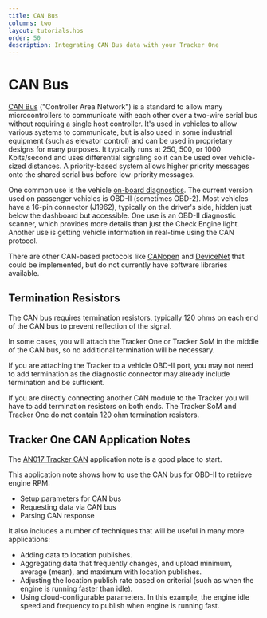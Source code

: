```yaml
---
title: CAN Bus
columns: two
layout: tutorials.hbs
order: 50
description: Integrating CAN Bus data with your Tracker One
---
```


# CAN Bus

 [CAN Bus](https://en.wikipedia.org/wiki/CAN_bus) ("Controller Area Network") is a standard to allow many microcontrollers to communicate with each other over a two-wire serial bus without requiring a single host controller. It's used in vehicles to allow various systems to communicate, but is also used in some industrial equipment (such as elevator control) and can be used in proprietary designs for many purposes. It typically runs at 250, 500, or 1000 Kbits/second and uses differential signaling so it can be used over vehicle-sized distances. A priority-based system allows higher priority messages onto the shared serial bus before low-priority messages.

One common use is the vehicle [on-board diagnostics](https://en.wikipedia.org/wiki/On-board_diagnostics). The current version used on passenger vehicles is OBD-II (sometimes OBD-2). Most vehicles have a 16-pin connector (J1962), typically on the driver's side, hidden just below the dashboard but accessible. One use is an OBD-II diagnostic scanner, which provides more details than just the Check Engine light. Another use is getting vehicle information in real-time using the CAN protocol.

There are other CAN-based protocols like [CANopen](https://en.wikipedia.org/wiki/CANopen) and [DeviceNet](https://en.wikipedia.org/wiki/DeviceNet) that could be implemented, but do not currently have software libraries available.

## Termination Resistors

The CAN bus requires termination resistors, typically 120 ohms on each end of the CAN bus to prevent reflection of the signal. 

In some cases, you will attach the Tracker One or Tracker SoM in the middle of the CAN bus, so no additional termination will be necessary. 

If you are attaching the Tracker to a vehicle OBD-II port, you may not need to add termination as the diagnostic connector may already include termination and be sufficient.

If you are directly connecting another CAN module to the Tracker you will have to add termination resistors on both ends. The Tracker SoM and Tracker One do not contain 120 ohm termination resistors.


## Tracker One CAN Application Notes

The [AN017 Tracker CAN](/datasheets/app-notes/an017-tracker-can) application note is a good place to start.

This application note shows how to use the CAN bus for OBD-II to retrieve engine RPM:

- Setup parameters for CAN bus
- Requesting data via CAN bus
- Parsing CAN response

It also includes a number of techniques that will be useful in many more applications:

- Adding data to location publishes.
- Aggregating data that frequently changes, and upload minimum, average (mean), and maximum with location publishes.
- Adjusting the location publish rate based on criterial (such as when the engine is running faster than idle).
- Using cloud-configurable parameters. In this example, the engine idle speed and frequency to publish when engine is running fast.


